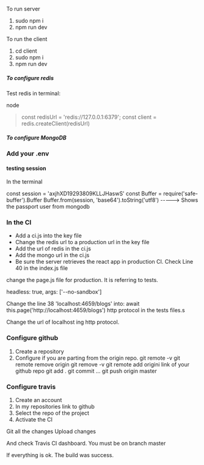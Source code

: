 To run server

1. sudo npm i 
2. npm run dev
   

To run the client

1. cd client
2. sudo npm i
3. npm run dev

##### To configure redis

Test redis in terminal:

node
> const redisUrl = 'redis://127.0.0.1:6379';
> const client = redis.createClient(redisUrl)

##### To configure MongoDB

### Add your .env 

#### testing session

In the terminal

const session = 'axjhXD19293809KLLJHaswS'
const Buffer = require('safe-buffer').Buffer
Buffer.from(session, 'base64').toString('utf8')
-----> Shows the passport user from mongodb

### In the CI 
- Add a ci.js into the key file
- Change the redis url to a production url in the key file
- Add the url of redis in the ci.js
- Add the mongo url in the ci.js
- Be sure the server retrieves the react app in production CI. Check Line 40 in the index.js file
  
change the page.js file for production. It is referring to tests.

headless: true, 
args: ['--no-sandbox']

Change the line 38 'localhost:4659/blogs' into: 
await this.page('http://localhost:4659/blogs') http protocol in the tests files.s

Change the url of localhost ing http protocol.

### Configure github
1. Create a repository
2. Configure if you are parting from the origin repo.
   git remote -v
   git remote remove origin 
   git remove -v
   git remote add origini link of your github repo
    git add .
    git commit ...
    git push origin master

### Configure travis

1. Create an account
2. In my repositories link to github
3. Select the repo of the project
4. Activate the CI
   
Git all the changes 
Upload changes

And check Travis CI dashboard.
You must be on branch master

If everything is ok.  The build was success.

